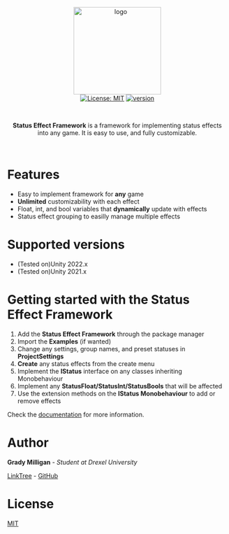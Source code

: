 <p align="center">
  <img src="https://drive.google.com/uc?id=1UYbBluu119xenikC8iY13CaT8lcp4J_G" height="200" alt="logo"><br>
  <a href="https://unity3d.com/en/get-unity/download/archive"><img src="https://img.shields.io/badge/unity-2022.3%20or%20later-green.svg" alt=""></a>
  <a href="https://github.com/maraudical/StatusEffectsFramework/blob/main/LICENSE.md"><img src="https://img.shields.io/badge/License-MIT-yellow.svg" alt="License: MIT"></a>
  <a href="https://github.com/maraudical/StatusEffectsFramework/releases"><img src="https://img.shields.io/badge/version-1.1.0-blue" alt="version"></a>
  <a href="https://github.com/maraudical/StatusEffectsFramework/pulls"><img src="https://img.shields.io/github/issues-pr-raw/maraudical/StatusEffectsFramework" alt=""></a>
</p><br>

<p align="center">
  <strong>Status Effect Framework</strong> is a framework for implementing status effects into any game. It is easy to use, and fully customizable.
</p><br>

# Features
- Easy to implement framework for **any** game
- **Unlimited** customizability with each effect
- Float, int, and bool variables that **dynamically** update with effects
- Status effect grouping to easilly manage multiple effects

# Supported versions
- (Tested on)Unity 2022.x
- (Tested on)Unity 2021.x

# Getting started with the Status Effect Framework

1. Add the **Status Effect Framework** through the package manager
1. Import the **Examples** (if wanted)
1. Change any settings, group names, and preset statuses in **ProjectSettings**
1. **Create** any status effects from the create menu
1. Implement the **IStatus** interface on any classes inheriting Monobehaviour
1. Implement any **StatusFloat/StatusInt/StatusBools** that will be affected
1. Use the extension methods on the **IStatus Monobehaviour** to add or remove effects

Check the [documentation](https://maraudical.gitbook.io/status-effect-framework/) for more information.

# Author
**Grady Milligan** - *Student at Drexel University*

[LinkTree](https://linktr.ee/gradymilligan) - [GitHub](https://github.com/maraudical)

# License
[MIT](./LICENSE.md)